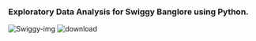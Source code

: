 ### Exploratory Data Analysis for Swiggy Banglore using Python. 

![Swiggy-img](https://user-images.githubusercontent.com/36689965/180638714-28ee9fcd-a46c-4c30-a05e-56b4aa3386d3.jpg) 
![download](https://user-images.githubusercontent.com/36689965/180638732-72c8e437-a428-4e1d-bad8-01d68dc751f6.png)

